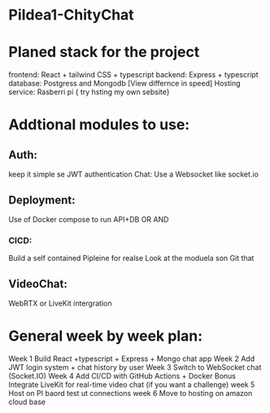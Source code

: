 # PiIdea1-ChityChat

# Planed stack for the project 
frontend: React + tailwind CSS + typescript
backend: Express + typescript 
database: Postgress and Mongodb [View differnce in speed]
Hosting service: Rasberri pi { try hsting my own sebsite}



# Addtional modules to use:
## Auth:
keep it simple se JWT authentication
Chat:
Use a Websocket like socket.io

## Deployment:
Use of Docker compose to run API+DB
OR AND
### CICD:
Build a self contained Pipleine for realse Look at the moduela son Git that 

## VideoChat:
WebRTX or LiveKit intergration 

# General week by week plan:
Week 1	Build React +typescript + Express + Mongo chat app
Week 2	Add JWT login system + chat history by user
Week 3	Switch to WebSocket chat (Socket.IO)
Week 4	Add CI/CD with GitHub Actions + Docker
    Bonus	Integrate LiveKit for real-time video chat (if you want a challenge)
week 5 Host on PI baord test ut connections
week 6 Move to hosting on amazon cloud base